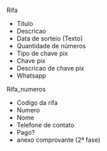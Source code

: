 Rifa
- Titulo
- Descricao
- Data de sorteio (Texto)
- Quantidade de números
- Tipo de chave pix
- Chave pix
- Descricao de chave pix
- Whatsapp


Rifa_numeros
- Codigo da rifa
- Numero
- Nome
- Telefone de contato
- Pago?
- anexo comprovante (2ª fase)
